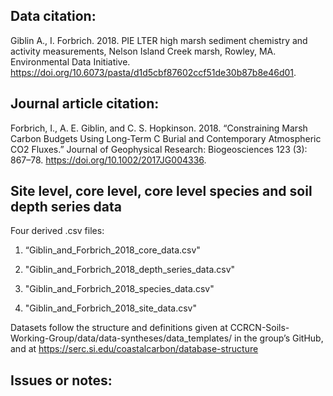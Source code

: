 ## Data citation: 
Giblin A., I. Forbrich. 2018. PIE LTER high marsh sediment chemistry and activity measurements, Nelson Island Creek marsh, Rowley, MA. Environmental Data Initiative. https://doi.org/10.6073/pasta/d1d5cbf87602ccf51de30b87b8e46d01. 

## Journal article citation: 
Forbrich, I., A. E. Giblin, and C. S. Hopkinson. 2018. “Constraining Marsh Carbon Budgets Using Long‐Term C Burial and Contemporary Atmospheric CO2 Fluxes.” Journal of Geophysical Research: Biogeosciences 123 (3): 867–78. https://doi.org/10.1002/2017JG004336.

## Site level, core level, core level species and soil depth series data

Four derived .csv files:

1. “Giblin_and_Forbrich_2018_core_data.csv"

2. "Giblin_and_Forbrich_2018_depth_series_data.csv"

3. "Giblin_and_Forbrich_2018_species_data.csv"

4. "Giblin_and_Forbrich_2018_site_data.csv"

Datasets follow the structure and definitions given at CCRCN-Soils-Working-Group/data/data-syntheses/data_templates/ in the group’s GitHub, and at https://serc.si.edu/coastalcarbon/database-structure

## Issues or notes: 
